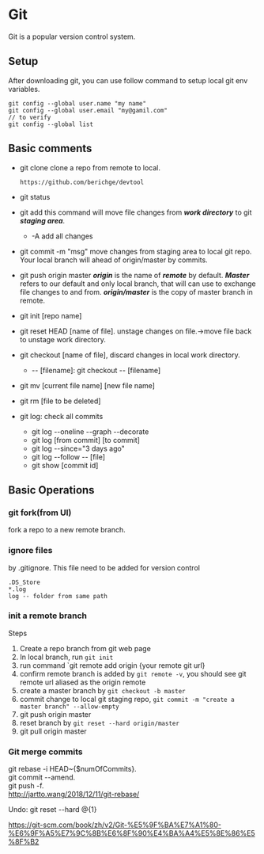 # Git

Git is a popular version control system.

## Setup

After downloading git, you can use follow command to setup local git env variables.

    git config --global user.name "my name"
    git config --global user.email "my@gamil.com"
    // to verify
    git config --global list

## Basic comments

- git clone
 clone a repo from remote to local.

    `https://github.com/berichge/devtool`

- git status

- git add
    this command will move file changes from ***work directory*** to git ***staging area***.
  - -A add all changes

- git commit -m "msg"
    move changes from staging area to local git repo. Your local branch will ahead of origin/master by commits.
- git push origin master
    ***origin*** is the name of ***remote*** by default. ***Master*** refers to our default and only local branch, that will can use to exchange file changes to and from. ***origin/master*** is the copy of master branch in remote.
- git init [repo name]
- git reset HEAD [name of file]. unstage changes on file.->move file back to unstage work directory.
- git checkout [name of file], discard changes in local work directory.
  - -- [filename]: git checkout -- [filename]
- git mv [current file name] [new file name]
- git rm [file to be deleted]
- git log: check all commits
  - git log --oneline --graph --decorate
  - git log [from commit] [to commit]
  - git log --since="3 days ago"
  - git log --follow -- [file]
  - git show [commit id]

## Basic Operations

### git fork(from UI)

fork a repo to a new remote branch.

### ignore files

by .gitignore. This file need to be added for version control

    .DS_Store
    *.log
    log -- folder from same path

### init a remote branch

Steps
1. Create a repo branch from git web page
2. In local branch, run `git init`
3. run command `git remote add origin {your remote git url}
4. confirm remote branch is added by `git remote -v`, you should see git remote url aliased as the origin remote
5. create a master branch by `git checkout -b master`
6. commit change to local git staging repo, `git commit -m "create a master branch" --allow-empty`
7. git push origin master
8. reset branch by `git reset --hard origin/master`
9. git pull origin master

### Git merge commits
git rebase -i HEAD~{$numOfCommits}.   
git commit --amend.  
git push -f.  
http://jartto.wang/2018/12/11/git-rebase/

Undo:
git reset --hard @{1}

https://git-scm.com/book/zh/v2/Git-%E5%9F%BA%E7%A1%80-%E6%9F%A5%E7%9C%8B%E6%8F%90%E4%BA%A4%E5%8E%86%E5%8F%B2
